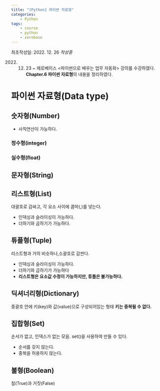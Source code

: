 ```yaml
---
title: "[Python] 파이썬 자료형"
categories:
    - Python
tags:
    - course
    - python
    - zerobase
---
```


최초작성일: 2022. 12. 26
*작성중*

2022. 12. 23 ~
제로베이스 <파이썬으로 배우는 업무 자동화> 강의를 수강하였다.
**Chapter.6 파이썬 자료형**의 내용을 정리하였다.

# 파이썬 자료형(Data type)

## 숫자형(Number)
* 사칙연산이 가능하다.

### 정수형(integer)

### 실수형(float)

## 문자형(String)


## 리스트형(List)
대괄호로 감싸고, 각 요소 사이에 콤마(,)를 넣는다.
* 인덱싱과 슬라이싱이 가능하다.
* 더하기와 곱하기가 가능하다.

## 튜플형(Tuple)
리스트형과 거의 비슷하나,소괄호로 감싼다.
* 인덱싱과 슬라이싱이 가능하다.
* 더하기와 곱하기가 가능하다
* **리스트형은 요소값 수정이 가능하지만, 튜플은 불가능하다.**

## 딕셔너리형(Dictionary)
중괄호 안에 키(key)와 값(value)으로 구성되어있는 형태
**키는 중복될 수 없다.**

## 집합형(Set)
순서가 없고, 인덱스가 없는 모음.
set()을 사용하여 만들 수 있다.
* 순서를 갖지 않는다.
* 중복을 허용하지 않는다.

## 불형(Boolean)
참(True)과 거짓(False)
